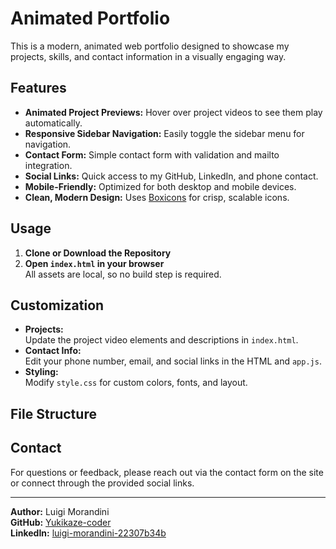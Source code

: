 # Animated Portfolio

This is a modern, animated web portfolio designed to showcase my projects, skills, and contact information in a visually engaging way.

## Features

- **Animated Project Previews:** Hover over project videos to see them play automatically.
- **Responsive Sidebar Navigation:** Easily toggle the sidebar menu for navigation.
- **Contact Form:** Simple contact form with validation and mailto integration.
- **Social Links:** Quick access to my GitHub, LinkedIn, and phone contact.
- **Mobile-Friendly:** Optimized for both desktop and mobile devices.
- **Clean, Modern Design:** Uses [Boxicons](https://boxicons.com/) for crisp, scalable icons.

## Usage

1. **Clone or Download the Repository**
2. **Open `index.html` in your browser**  
   All assets are local, so no build step is required.

## Customization

- **Projects:**  
  Update the project video elements and descriptions in `index.html`.
- **Contact Info:**  
  Edit your phone number, email, and social links in the HTML and `app.js`.
- **Styling:**  
  Modify `style.css` for custom colors, fonts, and layout.

## File Structure


## Contact

For questions or feedback, please reach out via the contact form on the site or connect through the provided social links.

---

**Author:** Luigi Morandini  
**GitHub:** [Yukikaze-coder](https://github.com/Yukikaze-coder)  
**LinkedIn:** [luigi-morandini-22307b34b](https://www.linkedin.com/in/luigi-morandini-22307b34b)

